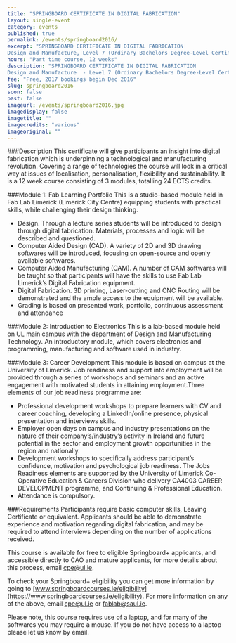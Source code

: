 ```yaml
---
title: "SPRINGBOARD CERTIFICATE IN DIGITAL FABRICATION"
layout: single-event
category: events
published: true
permalink: /events/springboard2016/
excerpt: "SPRINGBOARD CERTIFICATE IN DIGITAL FABRICATION
Design and Manufacture, Level 7 (Ordinary Bachelors Degree-Level Certificate)"
hours: "Part time course, 12 weeks"
description: "SPRINGBOARD CERTIFICATE IN DIGITAL FABRICATION
Design and Manufacture  - Level 7 (Ordinary Bachelors Degree-Level Certificate)"
fee: "Free, 2017 bookings begin Dec 2016"
slug: springboard2016
soon: false
past: false
imageurl: /events/springboard2016.jpg
imagedisplay: false
imagetitle: ""
imagecredits: "various"
imageoriginal: ""
---
```


###Description
This certificate will give participants an insight into digital fabrication which is underpinning a technological and manufacturing revolution. Covering a range of technologies the course will look in a critical way at issues of localisation, personalisation, flexibility and sustainability. It is a 12 week course consisting of 3 modules, totalling 24 ECTS credits.


###Module 1: Fab Learning Portfolio
This is a studio-based module held in Fab Lab Limerick (Limerick City Centre) equipping students with practical skills, while challenging their design thinking.
- Design. Through a lecture series students will be introduced to design through digital fabrication. Materials, processes and logic will be described and questioned. 
- Computer Aided Design (CAD). A variety of 2D and 3D drawing softwares will be introduced, focusing on open-source and openly available softwares.
- Computer Aided Manufacturing (CAM). A number of CAM softwares will be taught so that participants will have the skills to use Fab Lab Limerick’s Digital Fabrication equipment. 
- Digital Fabrication. 3D printing, Laser-cutting and CNC Routing will be demonstrated and the ample access to the equipment will be available. 
- Grading is based on presented work, portfolio, continuous assessment and attendance
	
###Module 2: Introduction to Electronics
This is a lab-based module held on UL main campus with the department of Design and Manufacturing Technology. An introductory module, which covers electronics and programming, manufacturing and software used in industry.
	
###Module 3: Career Development
This module is based on campus at the University of Limerick. Job readiness and support into employment will be provided through a series of workshops and seminars and an active engagement with motivated students in attaining employment.Three elements of our job readiness programme are:

- Professional development workshops to prepare learners with CV and career coaching, developing a LinkedIn/online presence, physical presentation and interviews skills.
- Employer open days on campus and industry presentations on the nature of their company’s/industry’s activity in Ireland and future potential in the sector and employment growth opportunities in the region and nationally.
- Development workshops to specifically address participant’s confidence, motivation and psychological job readiness. The Jobs Readiness elements are supported by the University of Limerick Co-Operative Education & Careers Division who delivery CA4003 CAREER DEVELOPMENT programme, and Continuing & Professional Education.
- Attendance is compulsory.

###Requirements
Participants require basic computer skills, Leaving Certificate or equivalent. Applicants should be able to demonstrate experience and motivation regarding digital fabrication, and may be required to attend interviews depending on the number of applications received.

This course is available for free to eligible Springboard+ applicants, and accessible directly to CAO and mature applicants, for more details about this process, email [cpe@ul.ie](mailto:cpe@ul.ie).

To check your Springboard+ eligibility you can get more information by going to [www.springboardcourses.ie/eligibility](https://www.springboardcourses.ie/eligibility).
For more information on any of the above, email [cpe@ul.ie](mailto:cpe@ul.ie) or [fablab@saul.ie](mailto:fablab@saul.ie).

Please note, this course requires use of a laptop, and for many of the softwares you may require a mouse. If you do not have access to a laptop please let us know by email.
